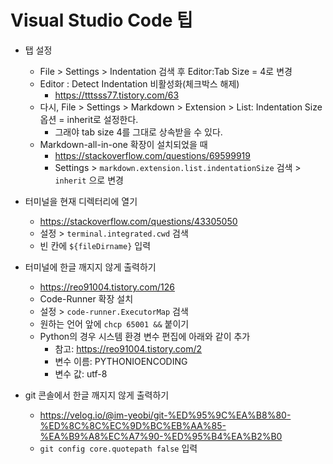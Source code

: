 # Visual Studio Code 팁

- 탭 설정
    - File > Settings > Indentation 검색 후 Editor:Tab Size = 4로 변경
    - Editor : Detect Indentation 비활성화(체크박스 해제)
        - https://tttsss77.tistory.com/63
    - 다시, File > Settings > Markdown > Extension > List: Indentation Size 옵션 = inherit로 설정한다.
        - 그래야 tab size 4를 그대로 상속받을 수 있다.
    - Markdown-all-in-one 확장이 설치되었을 때
        - https://stackoverflow.com/questions/69599919
        - Settings > `markdown.extension.list.indentationSize` 검색 > `inherit` 으로 변경
  
- 터미널을 현재 디렉터리에 열기
    - https://stackoverflow.com/questions/43305050
    - 설정 > `terminal.integrated.cwd` 검색
    - 빈 칸에 `${fileDirname}` 입력
  
- 터미널에 한글 깨지지 않게 출력하기
    - https://reo91004.tistory.com/126
    - Code-Runner 확장 설치
    - 설정 > `code-runner.ExecutorMap` 검색
    - 원하는 언어 앞에 `chcp 65001 &&` 붙이기
    - Python의 경우 시스템 환경 변수 편집에 아래와 같이 추가
        - 참고: https://reo91004.tistory.com/2
        - 변수 이름: PYTHONIOENCODING
        - 변수 값: utf-8

- git 콘솔에서 한글 깨지지 않게 출력하기
    - https://velog.io/@im-yeobi/git-%ED%95%9C%EA%B8%80-%ED%8C%8C%EC%9D%BC%EB%AA%85-%EA%B9%A8%EC%A7%90-%ED%95%B4%EA%B2%B0
    - `git config core.quotepath false` 입력